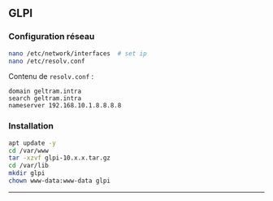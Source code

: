 ## GLPI
### Configuration réseau
```bash
nano /etc/network/interfaces  # set ip
nano /etc/resolv.conf
```
Contenu de `resolv.conf` :
```
domain geltram.intra
search geltram.intra
nameserver 192.168.10.1.8.8.8.8
```

### Installation
```bash
apt update -y
cd /var/www
tar -xzvf glpi-10.x.x.tar.gz
cd /var/lib
mkdir glpi
chown www-data:www-data glpi
```

---
